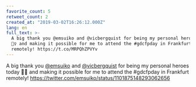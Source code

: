 ```yaml
---
favorite_count: 5
retweet_count: 2
created_at: "2019-03-02T16:26:12.000Z"
lang: en
full_text: >-
  A big thank you @emsuiko and @vicbergquist for being my personal heroes today
  🤸‍♀️ and making it possible for me to attend the #gdcfpday in Frankfurt
  remotely! https://t.co/MRPQhZPVYv
---
```


A big thank you [@emsuiko](https://twitter.com/emsuiko) and
[@vicbergquist](https://twitter.com/vicbergquist) for being my personal heroes
today 🤸‍♀️ and making it possible for me to attend the #gdcfpday in Frankfurt
remotely! <https://twitter.com/emsuiko/status/1101875148293062656>
